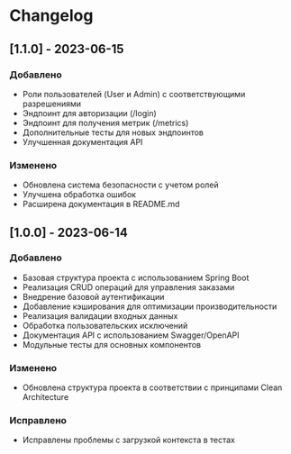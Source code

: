 # Changelog

## [1.1.0] - 2023-06-15

### Добавлено
- Роли пользователей (User и Admin) с соответствующими разрешениями
- Эндпоинт для авторизации (/login)
- Эндпоинт для получения метрик (/metrics)
- Дополнительные тесты для новых эндпоинтов
- Улучшенная документация API

### Изменено
- Обновлена система безопасности с учетом ролей
- Улучшена обработка ошибок
- Расширена документация в README.md

## [1.0.0] - 2023-06-14

### Добавлено
- Базовая структура проекта с использованием Spring Boot
- Реализация CRUD операций для управления заказами
- Внедрение базовой аутентификации
- Добавление кэширования для оптимизации производительности
- Реализация валидации входных данных
- Обработка пользовательских исключений
- Документация API с использованием Swagger/OpenAPI
- Модульные тесты для основных компонентов

### Изменено
- Обновлена структура проекта в соответствии с принципами Clean Architecture

### Исправлено
- Исправлены проблемы с загрузкой контекста в тестах

